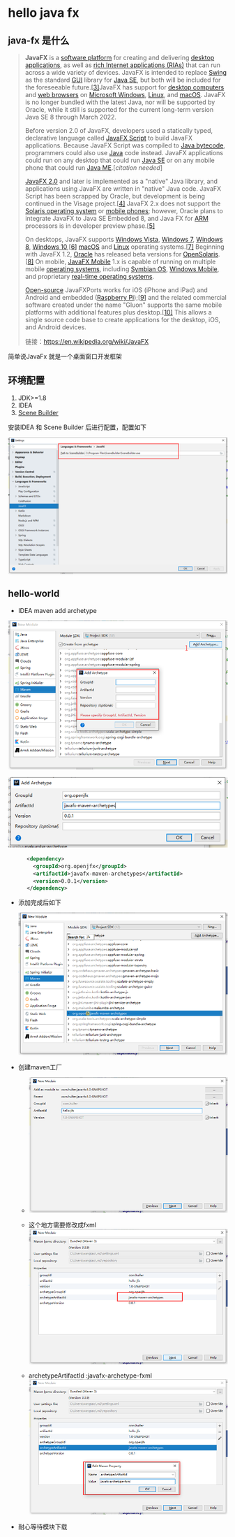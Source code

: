 # hello java fx
## java-fx 是什么

> **JavaFX** is a [software platform](https://en.wikipedia.org/wiki/Computing_platform) for creating and delivering [desktop applications](https://en.wikipedia.org/wiki/Application_software), as well as [rich Internet applications (RIAs)](https://en.wikipedia.org/wiki/Rich_Internet_application) that can run across a wide variety of devices. JavaFX is intended to replace [Swing](https://en.wikipedia.org/wiki/Swing_(Java)) as the standard [GUI](https://en.wikipedia.org/wiki/Graphical_User_Interface) library for [Java SE](https://en.wikipedia.org/wiki/Java_Platform,_Standard_Edition), but both will be included for the foreseeable future.[[3\]](https://en.wikipedia.org/wiki/JavaFX#cite_note-FAQs-3)JavaFX has support for [desktop computers](https://en.wikipedia.org/wiki/Desktop_computer) and [web browsers](https://en.wikipedia.org/wiki/Web_browser) on [Microsoft Windows](https://en.wikipedia.org/wiki/Microsoft_Windows), [Linux](https://en.wikipedia.org/wiki/Linux), and [macOS](https://en.wikipedia.org/wiki/MacOS). JavaFX is no longer bundled with the latest Java, nor will be supported by Oracle, while it still is supported for the current long-term version Java SE 8 through March 2022.
>
> Before version 2.0 of JavaFX, developers used a statically typed, declarative language called [JavaFX Script](https://en.wikipedia.org/wiki/JavaFX_Script) to build JavaFX applications. Because JavaFX Script was compiled to [Java bytecode](https://en.wikipedia.org/wiki/Java_bytecode), programmers could also use [Java](https://en.wikipedia.org/wiki/Java_Runtime_Environment) code instead. JavaFX applications could run on any desktop that could run [Java SE](https://en.wikipedia.org/wiki/Java_SE) or on any mobile phone that could run [Java ME](https://en.wikipedia.org/wiki/Java_ME).[*citation needed*]
>
> [JavaFX 2.0](https://docs.oracle.com/javafx/2) and later is implemented as a "native" Java library, and applications using JavaFX are written in "native" Java code. JavaFX Script has been scrapped by Oracle, but development is being continued in the Visage project.[[4\]](https://en.wikipedia.org/wiki/JavaFX#cite_note-4) JavaFX 2.x does not support the [Solaris operating system](https://en.wikipedia.org/wiki/Solaris_(operating_system)) or [mobile phones](https://en.wikipedia.org/wiki/Mobile_phone); however, Oracle plans to integrate JavaFX to Java SE Embedded 8, and Java FX for [ARM](https://en.wikipedia.org/wiki/ARM_architecture) processors is in developer preview phase.[[5\]](https://en.wikipedia.org/wiki/JavaFX#cite_note-5)
>
> On desktops, JavaFX supports [Windows Vista](https://en.wikipedia.org/wiki/Windows_Vista), [Windows 7](https://en.wikipedia.org/wiki/Windows_7), [Windows 8](https://en.wikipedia.org/wiki/Windows_8), [Windows 10](https://en.wikipedia.org/wiki/Windows_10),[[6\]](https://en.wikipedia.org/wiki/JavaFX#cite_note-6) [macOS](https://en.wikipedia.org/wiki/MacOS) and [Linux](https://en.wikipedia.org/wiki/Linux) operating systems.[[7\]](https://en.wikipedia.org/wiki/JavaFX#cite_note-supportedOSes-7) Beginning with JavaFX 1.2, [Oracle](https://en.wikipedia.org/wiki/Oracle_Corporation) has released beta versions for [OpenSolaris](https://en.wikipedia.org/wiki/OpenSolaris).[[8\]](https://en.wikipedia.org/wiki/JavaFX#cite_note-linuxsupport-8) On mobile, [JavaFX Mobile](https://en.wikipedia.org/wiki/JavaFX_Mobile) 1.x is capable of running on multiple mobile [operating systems](https://en.wikipedia.org/wiki/Operating_systems), including [Symbian OS](https://en.wikipedia.org/wiki/Symbian), [Windows Mobile](https://en.wikipedia.org/wiki/Windows_Mobile), and proprietary [real-time operating systems](https://en.wikipedia.org/wiki/Real-time_operating_system).
>
> [Open-source](https://en.wikipedia.org/wiki/Open-source_software) JavaFXPorts works for iOS (iPhone and iPad) and Android and embedded ([Raspberry Pi](https://en.wikipedia.org/wiki/Raspberry_Pi));[[9\]](https://en.wikipedia.org/wiki/JavaFX#cite_note-9) and the related commercial software created under the name "Gluon" supports the same mobile platforms with additional features plus desktop.[[10\]](https://en.wikipedia.org/wiki/JavaFX#cite_note-gluonhq.com-10) This allows a single source code base to create applications for the desktop, iOS, and Android devices.
>
> 链接：<https://en.wikipedia.org/wiki/JavaFX>

简单说JavaFx 就是一个桌面窗口开发框架

## 环境配置

1. JDK>=1.8
2. IDEA
3. [Scene Builder](<https://gluonhq.com/products/scene-builder/>)

安装IDEA 和 Scene Builder 后进行配置，配置如下

![1557365986289](assets/1557365986289.png)

## hello-world

- IDEA maven  add archetype

![1557366023700](assets/1557366023700.png)

![1557366068947](assets/1557366068947.png)



```xml
      <dependency>
        <groupId>org.openjfx</groupId>
        <artifactId>javafx-maven-archetypes</artifactId>
        <version>0.0.1</version>
      </dependency>
```

- 添加完成后如下

  ![1557366149685](assets/1557366149685.png)

- 创建maven工厂

  - ![1557366209237](assets/1557366209237.png)
  - 这个地方需要修改成fxml![1557366219829](assets/1557366219829.png)

  - archetypeArtifactId :javafx-archetype-fxml![1557366258004](assets/1557366258004.png)

- 耐心等待模块下载